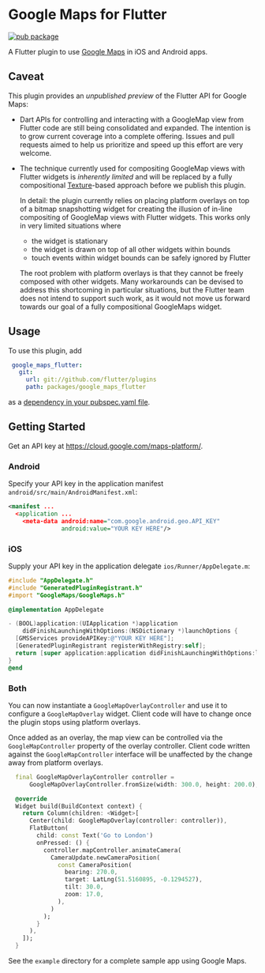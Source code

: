 # Google Maps for Flutter

[![pub package](https://img.shields.io/pub/v/google_maps_flutter.svg)](https://pub.dartlang.org/packages/google_maps_flutter)

A Flutter plugin to use [Google Maps](https://developers.google.com/maps/) in
iOS and Android apps.

## Caveat

This plugin provides an *unpublished preview* of the Flutter API for Google Maps:
* Dart APIs for controlling and interacting with a GoogleMap view from Flutter
  code are still being consolidated and expanded. The intention is to grow
  current coverage into a complete offering. Issues and pull requests aimed to
  help us prioritize and speed up this effort are very welcome.
* The technique currently used for compositing GoogleMap views with Flutter
  widgets is *inherently limited* and will be replaced by a fully compositional
  [Texture](https://docs.flutter.io/flutter/widgets/Texture-class.html)-based
  approach before we publish this plugin.
  
  In detail: the plugin currently relies on placing platform overlays on top of
  a bitmap snapshotting widget for creating the illusion of in-line compositing
  of GoogleMap views with Flutter widgets. This works only in very limited
  situations where
  * the widget is stationary
  * the widget is drawn on top of all other widgets within bounds
  * touch events within widget bounds can be safely ignored by Flutter
 
  The root problem with platform overlays is that they cannot be freely composed
  with other widgets. Many workarounds can be devised to address this shortcoming
  in particular situations, but the Flutter team does not intend to support such
  work, as it would not move us forward towards our goal of a fully compositional
  GoogleMaps widget.

## Usage

To use this plugin, add
```yaml
 google_maps_flutter:
   git:
     url: git://github.com/flutter/plugins
     path: packages/google_maps_flutter
```
as a [dependency in your pubspec.yaml file](https://flutter.io/platform-plugins/).

## Getting Started

Get an API key at <https://cloud.google.com/maps-platform/>.

### Android

Specify your API key in the application manifest `android/src/main/AndroidManifest.xml`:

```xml
<manifest ...
  <application ...
    <meta-data android:name="com.google.android.geo.API_KEY"
               android:value="YOUR KEY HERE"/>
```

### iOS

Supply your API key in the application delegate `ios/Runner/AppDelegate.m`:

```objectivec
#include "AppDelegate.h"
#include "GeneratedPluginRegistrant.h"
#import "GoogleMaps/GoogleMaps.h"

@implementation AppDelegate

- (BOOL)application:(UIApplication *)application
    didFinishLaunchingWithOptions:(NSDictionary *)launchOptions {
  [GMSServices provideAPIKey:@"YOUR KEY HERE"];
  [GeneratedPluginRegistrant registerWithRegistry:self];
  return [super application:application didFinishLaunchingWithOptions:launchOptions];
}
@end
```

### Both

You can now instantiate a `GoogleMapOverlayController` and use it to configure
a `GoogleMapOverlay` widget. Client code will have to change once the plugin
stops using platform overlays.

Once added as an overlay, the map view can be controlled via the
`GoogleMapController` property of the overlay controller. Client code written
against the `GoogleMapController` interface will be unaffected by the change
away from platform overlays.

```dart
  final GoogleMapOverlayController controller =
      GoogleMapOverlayController.fromSize(width: 300.0, height: 200.0);

  @override
  Widget build(BuildContext context) {
    return Column(children: <Widget>[
      Center(child: GoogleMapOverlay(controller: controller)),
      FlatButton(
        child: const Text('Go to London')
        onPressed: () {
          controller.mapController.animateCamera(
            CameraUpdate.newCameraPosition(
              const CameraPosition(
                bearing: 270.0,
                target: LatLng(51.5160895, -0.1294527),
                tilt: 30.0,
                zoom: 17.0,
              ),
            )
          );
        }
      ),
    ]);
  }
```

See the `example` directory for a complete sample app using Google Maps.

